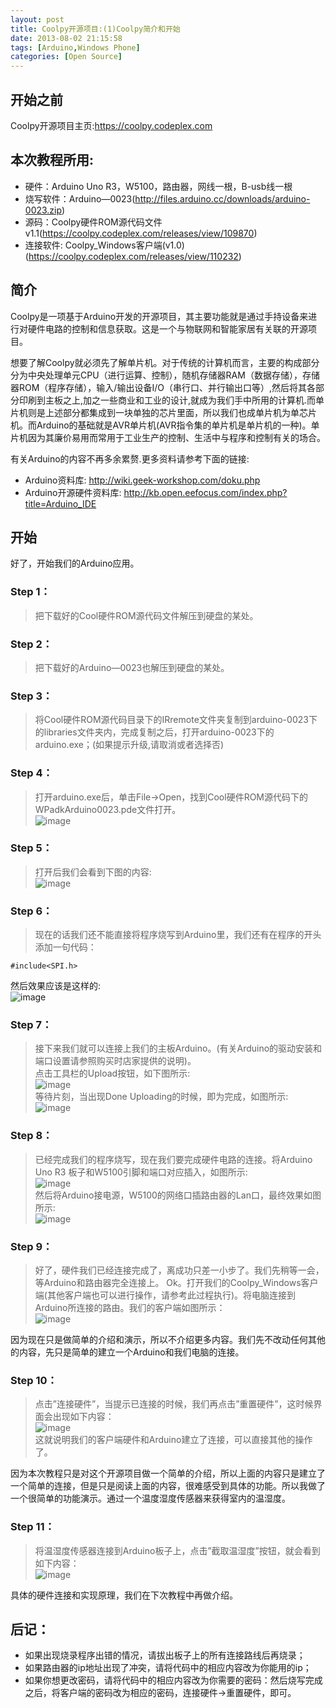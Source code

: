 ```yaml
---
layout: post
title: Coolpy开源项目:(1)Coolpy简介和开始
date: 2013-08-02 21:15:58
tags: [Arduino,Windows Phone]
categories: [Open Source]
---
```

## 开始之前
Coolpy开源项目主页:https://coolpy.codeplex.com

## 本次教程所用:
* 硬件：Arduino Uno R3，W5100，路由器，网线一根，B-usb线一根
* 烧写软件：Arduino—0023(http://files.arduino.cc/downloads/arduino-0023.zip)
* 源码：Coolpy硬件ROM源代码文件v1.1(https://coolpy.codeplex.com/releases/view/109870)
* 连接软件: Coolpy_Windows客户端(v1.0)(https://coolpy.codeplex.com/releases/view/110232)
## 简介
Coolpy是一项基于Arduino开发的开源项目，其主要功能就是通过手持设备来进行对硬件电路的控制和信息获取。这是一个与物联网和智能家居有关联的开源项目。

想要了解Coolpy就必须先了解单片机。对于传统的计算机而言，主要的构成部分分为中央处理单元CPU（进行运算、控制），随机存储器RAM（数据存储），存储器ROM（程序存储），输入/输出设备I/O（串行口、并行输出口等）,然后将其各部分印刷到主板之上,加之一些商业和工业的设计,就成为我们手中所用的计算机.而单片机则是上述部分都集成到一块单独的芯片里面，所以我们也成单片机为单芯片机。而Arduino的基础就是AVR单片机(AVR指令集的单片机是单片机的一种)。单片机因为其廉价易用而常用于工业生产的控制、生活中与程序和控制有关的场合。

有关Arduino的内容不再多余累赘.更多资料请参考下面的链接:
* Arduino资料库: http://wiki.geek-workshop.com/doku.php
* Arduino开源硬件资料库: http://kb.open.eefocus.com/index.php?title=Arduino_IDE

## 开始
好了，开始我们的Arduino应用。
### Step 1：
> 把下载好的Cool硬件ROM源代码文件解压到硬盘的某处。

### Step 2：
> 把下载好的Arduino—0023也解压到硬盘的某处。

### Step 3：
> 将Cool硬件ROM源代码目录下的IRremote文件夹复制到arduino-0023下的libraries文件夹内，完成复制之后，打开arduino-0023下的arduino.exe；(如果提示升级,请取消或者选择否)

### Step 4：
> 打开arduino.exe后，单击File→Open，找到Cool硬件ROM源代码下的WPadkArduino0023.pde文件打开。  
![image](/images/2013-08-02-Coolpy-01.jpg)  

### Step 5：
> 打开后我们会看到下图的内容:  
![image](/images/2013-08-02-Coolpy-02.jpg)  

### Step 6：
> 现在的话我们还不能直接将程序烧写到Arduino里，我们还有在程序的开头添加一句代码：
<pre><code>#include&lt;SPI.h&gt;</code></pre>
然后效果应该是这样的:  
![image](/images/2013-08-02-Coolpy-03.jpg)  

### Step 7：
> 接下来我们就可以连接上我们的主板Arduino。(有关Arduino的驱动安装和端口设置请参照购买时店家提供的说明)。  
点击工具栏的Upload按钮，如下图所示:  
![image](/images/2013-08-02-Coolpy-04.jpg)  
等待片刻，当出现Done Uploading的时候，即为完成，如图所示:   
![image](/images/2013-08-02-Coolpy-05.jpg)  

### Step 8：
> 已经完成我们的程序烧写，现在我们要完成硬件电路的连接。将Arduino Uno R3 板子和W5100引脚和端口对应插入，如图所示:  
![image](/images/2013-08-02-Coolpy-06.jpg)  
然后将Arduino接电源，W5100的网络口插路由器的Lan口，最终效果如图所示:  
![image](/images/2013-08-02-Coolpy-07.jpg)   

### Step 9：
> 好了，硬件我们已经连接完成了，离成功只差一小步了。我们先稍等一会，等Arduino和路由器完全连接上。
Ok。打开我们的Coolpy_Windows客户端(其他客户端也可以进行操作，请参考此过程执行)。将电脑连接到Arduino所连接的路由。我们的客户端如图所示：  
![image](/images/2013-08-02-Coolpy-08.jpg)   

因为现在只是做简单的介绍和演示，所以不介绍更多内容。我们先不改动任何其他的内容，先只是简单的建立一个Arduino和我们电脑的连接。

### Step 10：
> 点击”连接硬件”，当提示已连接的时候，我们再点击”重置硬件”，这时候界面会出现如下内容：    
![image](/images/2013-08-02-Coolpy-09.jpg)    
这就说明我们的客户端硬件和Arduino建立了连接，可以直接其他的操作了。

因为本次教程只是对这个开源项目做一个简单的介绍，所以上面的内容只是建立了一个简单的连接，但是只是阅读上面的内容，很难感受到具体的功能。所以我做了一个很简单的功能演示。通过一个温度湿度传感器来获得室内的温湿度。

### Step 11：
> 将温湿度传感器连接到Arduino板子上，点击”截取温湿度”按钮，就会看到如下内容：  
![image](/images/2013-08-02-Coolpy-10.jpg)   

具体的硬件连接和实现原理，我们在下次教程中再做介绍。

## 后记：
* 如果出现烧录程序出错的情况，请拔出板子上的所有连接路线后再烧录；
* 如果路由器的ip地址出现了冲突，请将代码中的相应内容改为你能用的ip；
* 如果你想更改密码，请将代码中的相应内容改为你需要的密码：然后烧写完成之后，将客户端的密码改为相应的密码，连接硬件→重置硬件，即可。